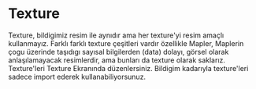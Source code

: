 # Texture

Texture, bildigimiz resim ile aynıdır ama her texture'yi resim amaçlı kullanmayız. Farklı farklı texture çeşitleri vardır özellikle Mapler, Maplerin çogu üzerinde taşıdıgı sayısal bilgilerden (data) dolayı, görsel olarak anlaşılamayacak resimlerdir, ama bunları da texture olarak saklarız. Texture'leri Texture Ekranında düzenlersiniz. Bildigim kadarıyla texture'leri sadece import ederek kullanabiliyorsunuz.

